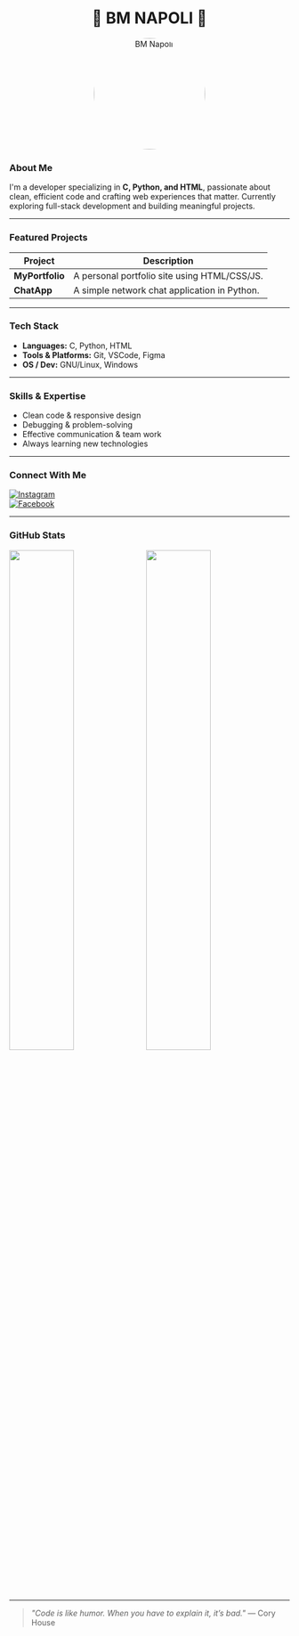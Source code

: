 <h1 align="center">👑 BM NAPOLI 👑</h1>

<p align="center">
  <img src="https://avatars.githubusercontent.com/u/9919?s=280&v=4" alt="BM Napoli" width="200" style="border-radius:50%"/>
</p>

###  About Me  
I'm a developer specializing in **C, Python, and HTML**, passionate about clean, efficient code and crafting web experiences that matter. Currently exploring full-stack development and building meaningful projects.

---

###  Featured Projects  
| Project | Description |
|---------|-------------|
| **MyPortfolio** | A personal portfolio site using HTML/CSS/JS. |
| **ChatApp**     | A simple network chat application in Python. |

---

###  Tech Stack  
- **Languages:** C, Python, HTML  
- **Tools & Platforms:** Git, VSCode, Figma  
- **OS / Dev:** GNU/Linux, Windows

---

###  Skills & Expertise  
- Clean code & responsive design  
- Debugging & problem-solving  
- Effective communication & team work  
- Always learning new technologies

---

###  Connect With Me  
[![Instagram](https://img.shields.io/badge/-@bm__napoli-E4405F?style=for-the-badge&logo=instagram&logoColor=white)](https://instagram.com/bm__napoli)  
[![Facebook](https://img.shields.io/badge/-BM%20NAPOLI-1877F2?style=for-the-badge&logo=facebook&logoColor=white)](https://facebook.com)  

---

###  GitHub Stats  
<img src="https://github-readme-stats.vercel.app/api?username=BM-NAPOLI&show_icons=true&theme=tokyonight" width="48%"/>  
<img src="https://github-readme-stats.vercel.app/api/top-langs/?username=BM-NAPOLI&layout=compact&theme=tokyonight" width="48%"/>

---

> *"Code is like humor. When you have to explain it, it’s bad."* — Cory House
